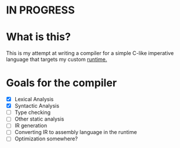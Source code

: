 # IN PROGRESS
# What is this?
This is my attempt at writing a compiler for a simple C-like imperative language that targets my custom [runtime.](https://github.com/lar9482/AssemblySimulator)

# Goals for the compiler
- [x] Lexical Analysis
- [x] Syntactic Analysis
- [ ] Type checking
- [ ] Other static analysis
- [ ] IR generation
- [ ] Converting IR to assembly language in the runtime
- [ ] Optimization somewhere?
